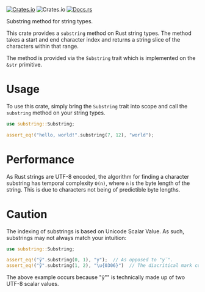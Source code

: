 [![Crates.io](https://img.shields.io/crates/v/substring)](https://crates.io/crates/substring)
![Crates.io](https://img.shields.io/crates/l/substring)
[![Docs.rs](https://docs.rs/substring/badge.svg)](https://docs.rs/substring)

Substring method for string types.

This crate provides a `substring` method on Rust string types. The method takes a start and end
character index and returns a string slice of the characters within that range.

The method is provided via the `Substring` trait which is implemented on the `&str` primitive.

# Usage

To use this crate, simply bring the `Substring` trait into scope and call the `substring` method on
your string types.

```rust
use substring::Substring;

assert_eq!("hello, world!".substring(7, 12), "world");
```

# Performance

As Rust strings are UTF-8 encoded, the algorithm for finding a character substring has temporal
complexity `O(n)`, where `n` is the byte length of the string. This is due to characters not being
of predictible byte lengths.

# Caution
The indexing of substrings is based on Unicode Scalar Value. As such, substrings may not always
match your intuition:

```rust
use substring::Substring;

assert_eq!("y̆".substring(0, 1), "y");  // As opposed to "y̆".
assert_eq!("y̆".substring(1, 2), "\u{0306}")  // The diacritical mark counts as its own character.
```

The above example occurs because "y̆"" is technically made up of two UTF-8 scalar values.

